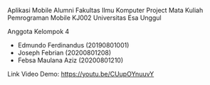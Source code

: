 Aplikasi Mobile Alumni Fakultas Ilmu Komputer
Project Mata Kuliah Pemrograman Mobile KJ002
Universitas Esa Unggul

Anggota Kelompok 4
- Edmundo Ferdinandus	(20190801001)
- Joseph Febrian	    (20200801208)
- Febsa Maulana Aziz	(20200801210)

Link Video Demo: https://youtu.be/CUupOYnuuvY